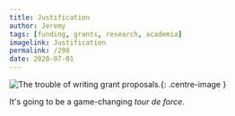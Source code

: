 ```yaml
---
title: Justification
author: Jeremy
tags: [funding, grants, research, academia]
imagelink: Justification
permalink: /298
date: 2020-07-01
---
```


![The trouble of writing grant proposals.](https://res.cloudinary.com/dh3hm8pb7/image/upload/c_scale,q_auto:best/v1535842782/Handwaving/Published/Justification.png){: .centre-image }

It's going to be a game-changing *tour de force*.

